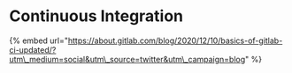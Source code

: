 # Continuous Integration

{% embed url="https://about.gitlab.com/blog/2020/12/10/basics-of-gitlab-ci-updated/?utm\_medium=social&utm\_source=twitter&utm\_campaign=blog" %}



